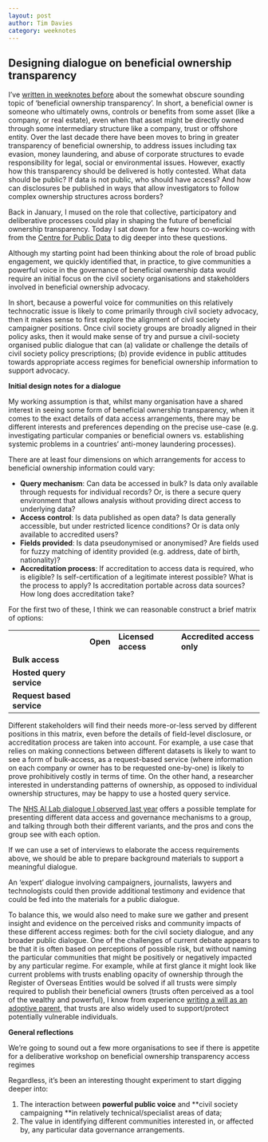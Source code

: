 ```yaml
---
layout: post
author: Tim Davies
category: weeknotes
---
```


## Designing dialogue on beneficial ownership transparency

I’ve [written in weeknotes before](http://connectedbydata.org/weeknotes/2023/01/27/tim-weeknotes) about the somewhat obscure sounding topic of ‘beneficial ownership transparency’. In short, a beneficial owner is someone who ultimately owns, controls or benefits from some asset (like a company, or real estate), even when that asset might be directly owned through some intermediary structure like a company, trust or offshore entity. Over the last decade there have been moves to bring in greater transparency of beneficial ownership, to address issues including tax evasion, money laundering, and abuse of corporate structures to evade responsibility for legal, social or environmental issues. However, exactly how this transparency should be delivered is hotly contested. What data should be public? If data is not public, who should have access? And how can disclosures be published in ways that allow investigators to follow complex ownership structures across borders?

Back in January, I mused on the role that collective, participatory and deliberative processes could play in shaping the future of beneficial ownership transparency. Today I sat down for a few hours co-working with  from the [Centre for Public Data](https://www.centreforpublicdata.org/) to dig deeper into these questions. 

Although my starting point had been thinking about the role of broad public engagement, we quickly identified that, in practice, to give communities a powerful voice in the governance of beneficial ownership data would require an initial focus on the civil society organisations and stakeholders involved in beneficial ownership advocacy. 

In short, because a powerful voice for communities on this relatively technocratic issue is likely to come primarily through civil society advocacy, then it makes sense to first explore the alignment of civil society campaigner positions. Once civil society groups are broadly aligned in their policy asks, then it would make sense of try and pursue a civil-society organised public dialogue that can (a) validate or challenge the details of civil society policy prescriptions; (b) provide evidence in public attitudes towards appropriate access regimes for beneficial ownership information to support advocacy. 

**Initial design notes for a dialogue**

My working assumption is that, whilst many organisation have a shared interest in seeing some form of beneficial ownership transparency, when it comes to the exact details of data access arrangements, there may be different interests and preferences depending on the precise use-case (e.g. investigating particular companies or beneficial owners vs. establishing systemic problems in a countries’ anti-money laundering processes). 

There are at least four dimensions on which arrangements for access to beneficial ownership information could vary:

* **Query mechanism**: Can data be accessed in bulk? Is data only available through requests for individual records? Or, is there a secure query environment that allows analysis without providing direct access to underlying data? 
* **Access control**: Is data published as open data? Is data generally accessible, but under restricted licence conditions? Or is data only available to accredited users?
* **Fields provided**: Is data pseudonymised or anonymised? Are fields used for fuzzy matching of identity provided (e.g. address, date of birth, nationality)? 
* **Accreditation process**: If accreditation to access data is required, who is eligible? Is self-certification of a legitimate interest possible? What is the process to apply? Is accreditation portable across data sources? How long does accreditation take? 

For the first two of these, I think we can reasonable construct a brief matrix of options:

<table>
  <tr>
   <td>
   </td>
   <td><strong>Open</strong>
   </td>
   <td><strong>Licensed access</strong>
   </td>
   <td><strong>Accredited access only</strong>
   </td>
  </tr>
  <tr>
   <td><strong>Bulk access</strong>
   </td>
   <td>
   </td>
   <td>
   </td>
   <td>
   </td>
  </tr>
  <tr>
   <td><strong>Hosted query service</strong>
   </td>
   <td>
   </td>
   <td>
   </td>
   <td>
   </td>
  </tr>
  <tr>
   <td><strong>Request based service</strong>
   </td>
   <td>
   </td>
   <td>
   </td>
   <td>
   </td>
  </tr>
</table>

Different stakeholders will find their needs more-or-less served by different positions in this matrix, even before the details of field-level disclosure, or accreditation process are taken into account. For example, a use case that relies on making connections between different datasets is likely to want to see a form of bulk-access, as a request-based service (where information on each company or owner has to be requested one-by-one) is likely to prove prohibitively costly in terms of time. On the other hand, a researcher interested in understanding patterns of ownership, as opposed to individual ownership structures, may be happy to use a hosted query service. 

The [NHS AI Lab dialogue I observed last year](http://connectedbydata.org/blog/2023/02/23/nhs-ai-lab-public-dialogue-data-stewardship) offers a possible template for presenting different data access and governance mechanisms to a group, and talking through both their different variants, and the pros and cons the group see with each option.

If we can use a set of interviews to elaborate the access requirements above, we should be able to prepare background materials to support a meaningful dialogue. 

An ‘expert’ dialogue involving campaigners, journalists, lawyers and technologists could then provide additional testimony and evidence that could be fed into the materials for a public dialogue. 

To balance this, we would also need to make sure we gather and present insight and evidence on the perceived risks and community impacts of these different access regimes: both for the civil society dialogue, and any broader public dialogue. One of the challenges of current debate appears to be that it is often based on perceptions of possible risk, but without naming the particular communities that might be positively or negatively impacted by any particular regime. For example, while at first glance it might look like current problems with trusts enabling opacity of ownership through the Register of Overseas Entities would be solved if all trusts were simply required to publish their beneficial owners (trusts often perceived as a tool of the wealthy and powerful), I know from experience [writing a will as an adoptive parent](https://ridleyandhall.co.uk/how-best-to-make-provision-for-your-adopted-child-in-your-will/), that trusts are also widely used to support/protect potentially vulnerable individuals. 

**General reflections**

We’re going to sound out a few more organisations to see if there is appetite for a deliberative workshop on beneficial ownership transparency access regimes

Regardless, it’s been an interesting thought experiment to start digging deeper into:

1. The interaction between **powerful public voice** and **civil society campaigning **in relatively technical/specialist areas of data;
2. The value in identifying different communities interested in, or affected by, any particular data governance arrangements.